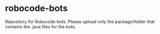 # robocode-bots
Repository for Robocode bots. Please upload only the package/folder that contains the .java files for the bots.
